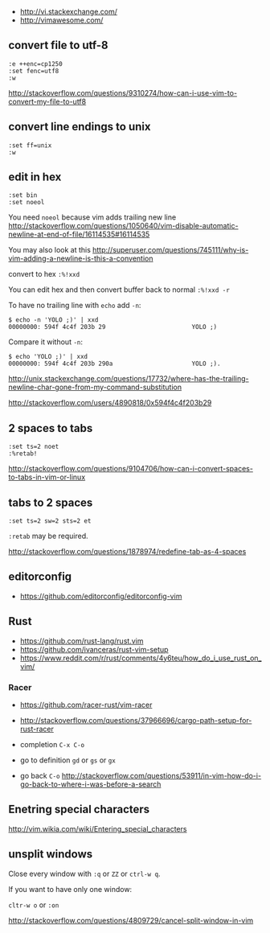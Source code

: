 - http://vi.stackexchange.com/
- http://vimawesome.com/

## convert file to utf-8

```
:e ++enc=cp1250
:set fenc=utf8
:w
```

http://stackoverflow.com/questions/9310274/how-can-i-use-vim-to-convert-my-file-to-utf8

## convert line endings to unix

```
:set ff=unix
:w
```

## edit in hex

```
:set bin
:set noeol
```

You need `noeol` because vim adds trailing new line http://stackoverflow.com/questions/1050640/vim-disable-automatic-newline-at-end-of-file/16114535#16114535

You may also look at this http://superuser.com/questions/745111/why-is-vim-adding-a-newline-is-this-a-convention


convert to hex `:%!xxd`

You can edit hex and then convert buffer back to normal `:%!xxd -r`

To have no trailing line with `echo` add `-n`:

```
$ echo -n 'YOLO ;)' | xxd
00000000: 594f 4c4f 203b 29                        YOLO ;)
```

Compare it without `-n`:

```
$ echo 'YOLO ;)' | xxd
00000000: 594f 4c4f 203b 290a                      YOLO ;).
```

http://unix.stackexchange.com/questions/17732/where-has-the-trailing-newline-char-gone-from-my-command-substitution

http://stackoverflow.com/users/4890818/0x594f4c4f203b29

## 2 spaces to tabs

```
:set ts=2 noet
:%retab!
```

http://stackoverflow.com/questions/9104706/how-can-i-convert-spaces-to-tabs-in-vim-or-linux

## tabs to 2 spaces

```
:set ts=2 sw=2 sts=2 et
```

`:retab` may be required.

http://stackoverflow.com/questions/1878974/redefine-tab-as-4-spaces

## editorconfig

- https://github.com/editorconfig/editorconfig-vim

## Rust

- https://github.com/rust-lang/rust.vim
- https://github.com/ivanceras/rust-vim-setup
- https://www.reddit.com/r/rust/comments/4y6teu/how_do_i_use_rust_on_vim/

### Racer

- https://github.com/racer-rust/vim-racer
- http://stackoverflow.com/questions/37966696/cargo-path-setup-for-rust-racer

- completion `C-x C-o`
- go to definition `gd` or `gs` or `gx`
- go back `C-o` http://stackoverflow.com/questions/53911/in-vim-how-do-i-go-back-to-where-i-was-before-a-search

## Enetring special characters

http://vim.wikia.com/wiki/Entering_special_characters

## unsplit windows

Close every window with `:q` or `ZZ` or `ctrl-w q`.

If you want to have only one window:

`cltr-w o` or `:on`

http://stackoverflow.com/questions/4809729/cancel-split-window-in-vim

